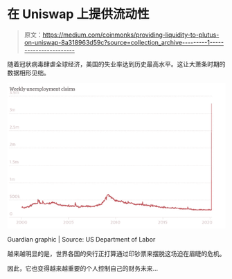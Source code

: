 # 在 Uniswap 上提供流动性

> 原文：<https://medium.com/coinmonks/providing-liquidity-to-plutus-on-uniswap-8a318963d59c?source=collection_archive---------1----------------------->

随着冠状病毒肆虐全球经济，美国的失业率达到历史最高水平。这让大萧条时期的数据相形见绌。

![](img/b2e6a1f0c7b328f3842ee4303788c157.png)

Guardian graphic | Source: US Department of Labor

越来越明显的是，世界各国的央行正打算通过印钞票来摆脱这场迫在眉睫的危机。

因此，它也变得越来越重要的个人控制自己的财务未来…